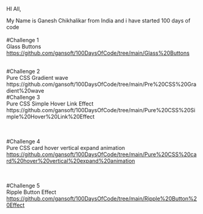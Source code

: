 HI All,

My Name is Ganesh Chikhalikar  from India and i have started 100 days of code
<br><br>
#Challenge 1 <br>
Glass Buttons <br>
https://github.com/gansoft/100DaysOfCode/tree/main/Glass%20Buttons

<br>
#Challenge 2 <br>
Pure CSS Gradient wave <br>
https://github.com/gansoft/100DaysOfCode/tree/main/Pre%20CSS%20Gradient%20wave

<br>
#Challenge 3 <br>
Pure CSS Simple Hover Link Effect <br>
https://github.com/gansoft/100DaysOfCode/tree/main/Pure%20CSS%20Simple%20Hover%20Link%20Effect

<br><br>
#Challenge 4 <br>
Pure CSS card hover vertical expand animation <br>
https://github.com/gansoft/100DaysOfCode/tree/main/Pure%20CSS%20card%20hover%20vertical%20expand%20animation

<br><br>
#Challenge 5 <br>
Ripple Button Effect
https://github.com/gansoft/100DaysOfCode/tree/main/Ripple%20Button%20Effect

